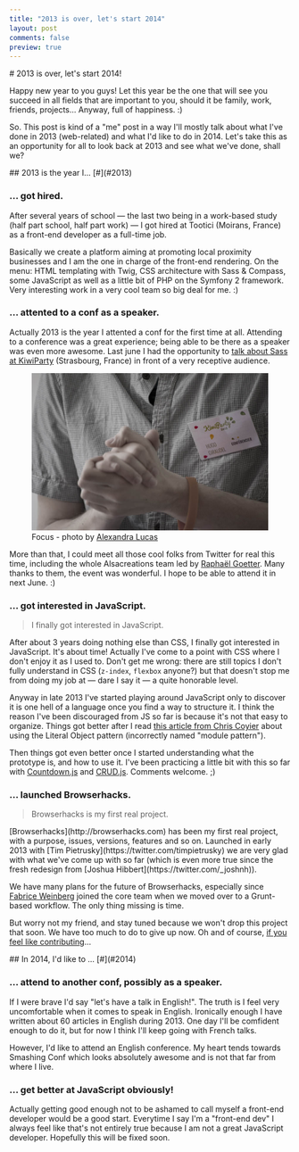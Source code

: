 ```yaml
---
title: "2013 is over, let's start 2014"
layout: post
comments: false
preview: true
---
```

<section>
# 2013 is over, let's start 2014!

Happy new year to you guys! Let this year be the one that will see you succeed in all fields that are important to you, should it be family, work, friends, projects... Anyway, full of happiness. :)

So. This post is kind of a "me" post in a way I'll mostly talk about what I've done in 2013 (web-related) and what I'd like to do in 2014. Let's take this as an opportunity for all to look back at 2013 and see what we've done, shall we?
</section>
<section id="2013">
## 2013 is the year I... [#](#2013)

### ... got hired.

After several years of school &mdash; the last two being in a work-based study (half part school, half part work) &mdash; I got hired at Tootici (Moirans, France) as a front-end developer as a full-time job. 

Basically we create a platform aiming at promoting local proximity businesses and I am the one in charge of the front-end rendering. On the menu: HTML templating with Twig, CSS architecture with Sass &amp; Compass, some JavaScript as well as a little bit of PHP on the Symfony 2 framework. Very interesting work in a very cool team so big deal for me. :)

### ... attented to a conf as a speaker.

Actually 2013 is the year I attented a conf for the first time at all. Attending to a conference was a great experience; being able to be there as a speaker was even more awesome. Last june I had the opportunity to [talk about Sass at KiwiParty](http://hugogiraudel.com/2013/07/01/feedbacks-kiwiparty/) (Strasbourg, France) in front of a very receptive audience. 

<figure class="figure">
<img src="/images/feedbacks-kiwiparty__hugo-giraudel.jpg" alt="">
<figcaption>Focus - photo by <a target="_blank" href="http://alexandralucas.com">Alexandra Lucas</a></figcaption>
</figure>

More than that, I could meet all those cool folks from Twitter for real this time, including the whole Alsacreations team led by [Raphaël Goetter](https://twitter.com/goetter). Many thanks to them, the event was wonderful. I hope to be able to attend it in next June. :)

### ... got interested in JavaScript.

<blockquote class="pull-quote--right">I finally got interested in JavaScript.</blockquote>

After about 3 years doing nothing else than CSS, I finally got interested in JavaScript. It's about time! Actually I've come to a point with CSS where I don't enjoy it as I used to. Don't get me wrong: there are still topics I don't fully understand in CSS (`z-index`, `flexbox` anyone?) but that doesn't stop me from doing my job at &mdash; dare I say it &mdash; a quite honorable level.

Anyway in late 2013 I've started playing around JavaScript only to discover it is one hell of a language once you find a way to structure it. I think the reason I've been discouraged from JS so far is because it's not that easy to organize. Things got better after I read [this article from Chris Coyier](http://css-tricks.com/how-do-you-structure-javascript-the-module-pattern-edition/) about using the Literal Object pattern (incorrectly named "module pattern").

Then things got even better once I started understanding what the prototype is, and how to use it. I've been practicing a little bit with this so far with [Countdown.js](https://github.com/HugoGiraudel/Countdown.js) and [CRUD.js](https://github.com/HugoGiraudel/CRUD.js). Comments welcome. ;)

### ... launched Browserhacks.

<blockquote class="pull-quote--right">Browserhacks is my first real project.</blockquote>
[Browserhacks](http://browserhacks.com) has been my first real project, with a purpose, issues, versions, features and so on. Launched in early 2013 with [Tim Pietrusky](https://twitter.com/timpietrusky) we are very glad with what we've come up with so far (which is even more true since the fresh redesign from [Joshua Hibbert](https://twitter.com/_joshnh)). 

We have many plans for the future of Browserhacks, especially since [Fabrice Weinberg](https://twitter.com/fweinb) joined the core team when we moved over to a Grunt-based workflow. The only thing missing is time.

But worry not my friend, and stay tuned because we won't drop this project that soon. We have too much to do to give up now. Oh and of course, [if you feel like contributing](http://github.com/4ae9b8/browserhacks/)...
</section>
<section id="2014">
## In 2014, I'd like to ... [#](#2014)

### ... attend to another conf, possibly as a speaker.

If I were brave I'd say "let's have a talk in English!". The truth is I feel very uncomfortable when it comes to speak in English. Ironically enough I have written about 60 articles in English during 2013. One day I'll be comfident enough to do it, but for now I think I'll keep going with French talks.

However, I'd like to attend an English conference. My heart tends towards Smashing Conf which looks absolutely awesome and is not that far from where I live.

### ... get better at JavaScript obviously!

Actually getting good enough not to be ashamed to call myself a front-end developer would be a good start. Everytime I say I'm a "front-end dev" I always feel like that's not entirely true because I am not a great JavaScript developer. Hopefully this will be fixed soon.
</section>